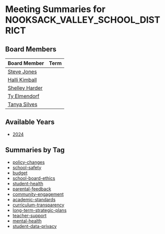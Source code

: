 # Meeting Summaries for NOOKSACK_VALLEY_SCHOOL_DISTRICT

## Board Members

| Board Member       | Term           |
|--------------------|----------------|
| [Steve Jones](board_member_31.md) |  |
| [Halli Kimball](board_member_32.md) |  |
| [Shelley Harder](board_member_33.md) |  |
| [Ty Elmendorf](board_member_34.md) |  |
| [Tanya Silves](board_member_35.md) |  |

## Available Years
- [2024](school_board_12_year_2024.md)

## Summaries by Tag
- [policy-changes](school_board_12_tag_policy-changes.md)
- [school-safety](school_board_12_tag_school-safety.md)
- [budget](school_board_12_tag_budget.md)
- [school-board-ethics](school_board_12_tag_school-board-ethics.md)
- [student-health](school_board_12_tag_student-health.md)
- [parental-feedback](school_board_12_tag_parental-feedback.md)
- [community-engagement](school_board_12_tag_community-engagement.md)
- [academic-standards](school_board_12_tag_academic-standards.md)
- [curriculum-transparency](school_board_12_tag_curriculum-transparency.md)
- [long-term-strategic-plans](school_board_12_tag_long-term-strategic-plans.md)
- [teacher-support](school_board_12_tag_teacher-support.md)
- [mental-health](school_board_12_tag_mental-health.md)
- [student-data-privacy](school_board_12_tag_student-data-privacy.md)
